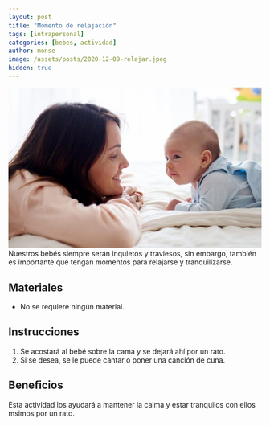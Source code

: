 ```yaml
---
layout: post
title: "Momento de relajación"
tags: [intrapersonal]
categories: [bebes, actividad]
author: monse
image: /assets/posts/2020-12-09-relajar.jpeg
hidden: true
---
```

![Actividad de relajar](/assets/posts/2020-12-09-relajar.jpeg)<br/> 
Nuestros bebés siempre serán inquietos y traviesos, sin embargo, también es importante que tengan momentos para relajarse y tranquilizarse.

## Materiales
- No se requiere ningún material.

## Instrucciones 
1. Se acostará al bebé sobre la cama y se dejará ahí por un rato.
2. Si se desea, se le puede cantar o poner una canción de cuna. 

## Beneficios 
Esta actividad los ayudará a mantener la calma y estar tranquilos con ellos msimos por un rato. 